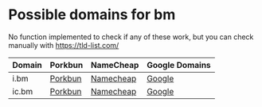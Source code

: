 # Possible domains for bm

No function implemented to check if any of these work, but you can check manually with https://tld-list.com/

| Domain | Porkbun | NameCheap | Google Domains |
|---|---|---|---|
| i.bm | [Porkbun](https://porkbun.com/checkout/search?prb=e814663da1&tlds=&idnLanguage=&search=search&q=i.bm) | [Namecheap](https://www.namecheap.com/domains/registration/results/?domain=i.bm) | [Google](https://domains.google.com/registrar/search?searchTerm=i.bm) |
| ic.bm | [Porkbun](https://porkbun.com/checkout/search?prb=e814663da1&tlds=&idnLanguage=&search=search&q=ic.bm) | [Namecheap](https://www.namecheap.com/domains/registration/results/?domain=ic.bm) | [Google](https://domains.google.com/registrar/search?searchTerm=ic.bm) |
